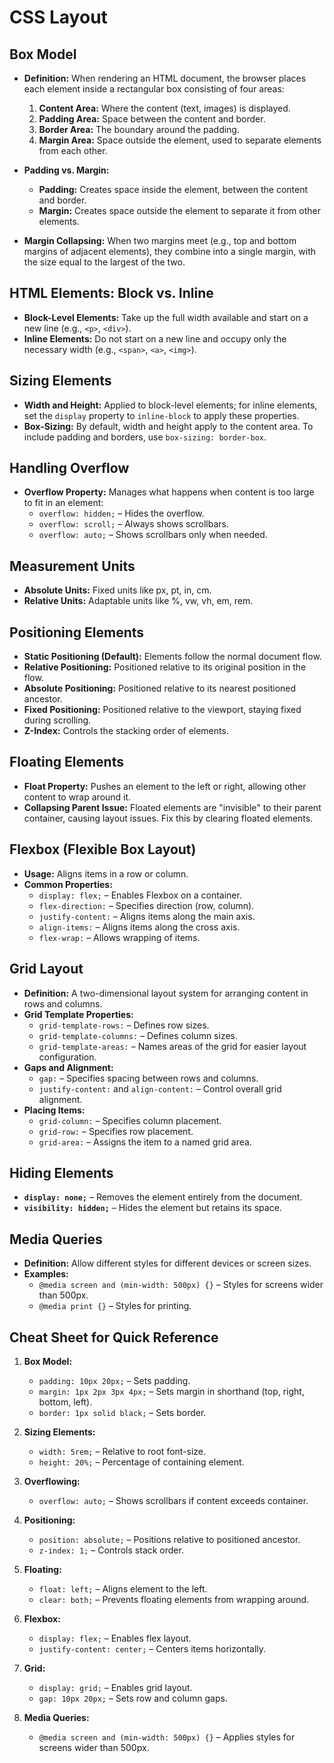 # CSS Layout

## Box Model

- **Definition:** When rendering an HTML document, the browser places each element inside a rectangular box consisting of four areas:

  1. **Content Area:** Where the content (text, images) is displayed.
  2. **Padding Area:** Space between the content and border.
  3. **Border Area:** The boundary around the padding.
  4. **Margin Area:** Space outside the element, used to separate elements from each other.

- **Padding vs. Margin:**

  - **Padding:** Creates space inside the element, between the content and border.
  - **Margin:** Creates space outside the element to separate it from other elements.

- **Margin Collapsing:** When two margins meet (e.g., top and bottom margins of adjacent elements), they combine into a single margin, with the size equal to the largest of the two.

## HTML Elements: Block vs. Inline

- **Block-Level Elements:** Take up the full width available and start on a new line (e.g., `<p>`, `<div>`).
- **Inline Elements:** Do not start on a new line and occupy only the necessary width (e.g., `<span>`, `<a>`, `<img>`).

## Sizing Elements

- **Width and Height:** Applied to block-level elements; for inline elements, set the `display` property to `inline-block` to apply these properties.
- **Box-Sizing:** By default, width and height apply to the content area. To include padding and borders, use `box-sizing: border-box`.

## Handling Overflow

- **Overflow Property:** Manages what happens when content is too large to fit in an element:
  - `overflow: hidden;` – Hides the overflow.
  - `overflow: scroll;` – Always shows scrollbars.
  - `overflow: auto;` – Shows scrollbars only when needed.

## Measurement Units

- **Absolute Units:** Fixed units like px, pt, in, cm.
- **Relative Units:** Adaptable units like %, vw, vh, em, rem.

## Positioning Elements

- **Static Positioning (Default):** Elements follow the normal document flow.
- **Relative Positioning:** Positioned relative to its original position in the flow.
- **Absolute Positioning:** Positioned relative to its nearest positioned ancestor.
- **Fixed Positioning:** Positioned relative to the viewport, staying fixed during scrolling.
- **Z-Index:** Controls the stacking order of elements.

## Floating Elements

- **Float Property:** Pushes an element to the left or right, allowing other content to wrap around it.
- **Collapsing Parent Issue:** Floated elements are "invisible" to their parent container, causing layout issues. Fix this by clearing floated elements.

## Flexbox (Flexible Box Layout)

- **Usage:** Aligns items in a row or column.
- **Common Properties:**
  - `display: flex;` – Enables Flexbox on a container.
  - `flex-direction:` – Specifies direction (row, column).
  - `justify-content:` – Aligns items along the main axis.
  - `align-items:` – Aligns items along the cross axis.
  - `flex-wrap:` – Allows wrapping of items.

## Grid Layout

- **Definition:** A two-dimensional layout system for arranging content in rows and columns.
- **Grid Template Properties:**
  - `grid-template-rows:` – Defines row sizes.
  - `grid-template-columns:` – Defines column sizes.
  - `grid-template-areas:` – Names areas of the grid for easier layout configuration.
- **Gaps and Alignment:**
  - `gap:` – Specifies spacing between rows and columns.
  - `justify-content:` and `align-content:` – Control overall grid alignment.
- **Placing Items:**
  - `grid-column:` – Specifies column placement.
  - `grid-row:` – Specifies row placement.
  - `grid-area:` – Assigns the item to a named grid area.

## Hiding Elements

- **`display: none;`** – Removes the element entirely from the document.
- **`visibility: hidden;`** – Hides the element but retains its space.

## Media Queries

- **Definition:** Allow different styles for different devices or screen sizes.
- **Examples:**
  - `@media screen and (min-width: 500px) {}` – Styles for screens wider than 500px.
  - `@media print {}` – Styles for printing.

## Cheat Sheet for Quick Reference

1. **Box Model:**

   - `padding: 10px 20px;` – Sets padding.
   - `margin: 1px 2px 3px 4px;` – Sets margin in shorthand (top, right, bottom, left).
   - `border: 1px solid black;` – Sets border.

2. **Sizing Elements:**

   - `width: 5rem;` – Relative to root font-size.
   - `height: 20%;` – Percentage of containing element.

3. **Overflowing:**

   - `overflow: auto;` – Shows scrollbars if content exceeds container.

4. **Positioning:**

   - `position: absolute;` – Positions relative to positioned ancestor.
   - `z-index: 1;` – Controls stack order.

5. **Floating:**

   - `float: left;` – Aligns element to the left.
   - `clear: both;` – Prevents floating elements from wrapping around.

6. **Flexbox:**

   - `display: flex;` – Enables flex layout.
   - `justify-content: center;` – Centers items horizontally.

7. **Grid:**

   - `display: grid;` – Enables grid layout.
   - `gap: 10px 20px;` – Sets row and column gaps.

8. **Media Queries:**
   - `@media screen and (min-width: 500px) {}` – Applies styles for screens wider than 500px.
